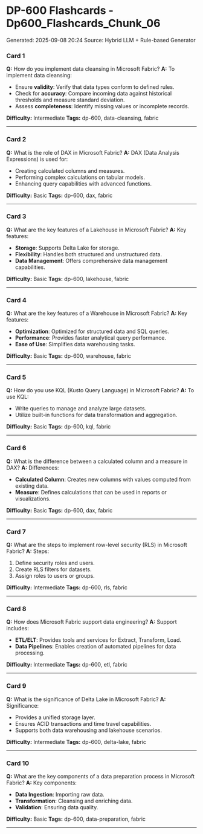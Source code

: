 # DP-600 Flashcards - Dp600_Flashcards_Chunk_06

Generated: 2025-09-08 20:24
Source: Hybrid LLM + Rule-based Generator

### Card 1
**Q:** How do you implement data cleansing in Microsoft Fabric?
**A:** To implement data cleansing:
- Ensure **validity**: Verify that data types conform to defined rules.
- Check for **accuracy**: Compare incoming data against historical thresholds and measure standard deviation.
- Assess **completeness**: Identify missing values or incomplete records.

**Difficulty:** Intermediate
**Tags:** dp-600, data-cleansing, fabric

---

### Card 2
**Q:** What is the role of DAX in Microsoft Fabric?
**A:** DAX (Data Analysis Expressions) is used for:
- Creating calculated columns and measures.
- Performing complex calculations on tabular models.
- Enhancing query capabilities with advanced functions.

**Difficulty:** Basic
**Tags:** dp-600, dax, fabric

---

### Card 3
**Q:** What are the key features of a Lakehouse in Microsoft Fabric?
**A:** Key features:
- **Storage**: Supports Delta Lake for storage.
- **Flexibility**: Handles both structured and unstructured data.
- **Data Management**: Offers comprehensive data management capabilities.

**Difficulty:** Basic
**Tags:** dp-600, lakehouse, fabric

---

### Card 4
**Q:** What are the key features of a Warehouse in Microsoft Fabric?
**A:** Key features:
- **Optimization**: Optimized for structured data and SQL queries.
- **Performance**: Provides faster analytical query performance.
- **Ease of Use**: Simplifies data warehousing tasks.

**Difficulty:** Basic
**Tags:** dp-600, warehouse, fabric

---

### Card 5
**Q:** How do you use KQL (Kusto Query Language) in Microsoft Fabric?
**A:** To use KQL:
- Write queries to manage and analyze large datasets.
- Utilize built-in functions for data transformation and aggregation.

**Difficulty:** Basic
**Tags:** dp-600, kql, fabric

---

### Card 6
**Q:** What is the difference between a calculated column and a measure in DAX?
**A:** Differences:
- **Calculated Column**: Creates new columns with values computed from existing data.
- **Measure**: Defines calculations that can be used in reports or visualizations.

**Difficulty:** Basic
**Tags:** dp-600, dax, fabric

---

### Card 7
**Q:** What are the steps to implement row-level security (RLS) in Microsoft Fabric?
**A:** Steps:
1. Define security roles and users.
2. Create RLS filters for datasets.
3. Assign roles to users or groups.

**Difficulty:** Intermediate
**Tags:** dp-600, rls, fabric

---

### Card 8
**Q:** How does Microsoft Fabric support data engineering?
**A:** Support includes:
- **ETL/ELT**: Provides tools and services for Extract, Transform, Load.
- **Data Pipelines**: Enables creation of automated pipelines for data processing.

**Difficulty:** Intermediate
**Tags:** dp-600, etl, fabric

---

### Card 9
**Q:** What is the significance of Delta Lake in Microsoft Fabric?
**A:** Significance:
- Provides a unified storage layer.
- Ensures ACID transactions and time travel capabilities.
- Supports both data warehousing and lakehouse scenarios.

**Difficulty:** Intermediate
**Tags:** dp-600, delta-lake, fabric

---

### Card 10
**Q:** What are the key components of a data preparation process in Microsoft Fabric?
**A:** Key components:
- **Data Ingestion**: Importing raw data.
- **Transformation**: Cleansing and enriching data.
- **Validation**: Ensuring data quality.

**Difficulty:** Basic
**Tags:** dp-600, data-preparation, fabric

---

